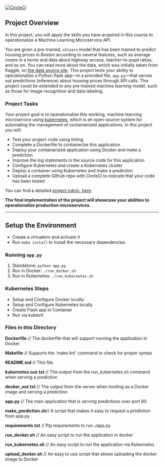 [![CircleCI](https://circleci.com/gh/zutils/DevOps_Microservices.svg?style=svg)](https://circleci.com/gh/zutils/DevOps_Microservices)

## Project Overview

In this project, you will apply the skills you have acquired in this course to operationalize a Machine Learning Microservice API. 

You are given a pre-trained, `sklearn` model that has been trained to predict housing prices in Boston according to several features, such as average rooms in a home and data about highway access, teacher-to-pupil ratios, and so on. You can read more about the data, which was initially taken from Kaggle, on [the data source site](https://www.kaggle.com/c/boston-housing). This project tests your ability to operationalize a Python flask app—in a provided file, `app.py`—that serves out predictions (inference) about housing prices through API calls. This project could be extended to any pre-trained machine learning model, such as those for image recognition and data labeling.

### Project Tasks

Your project goal is to operationalize this working, machine learning microservice using [kubernetes](https://kubernetes.io/), which is an open-source system for automating the management of containerized applications. In this project you will:
* Test your project code using linting
* Complete a Dockerfile to containerize this application
* Deploy your containerized application using Docker and make a prediction
* Improve the log statements in the source code for this application
* Configure Kubernetes and create a Kubernetes cluster
* Deploy a container using Kubernetes and make a prediction
* Upload a complete Github repo with CircleCI to indicate that your code has been tested

You can find a detailed [project rubric, here](https://review.udacity.com/#!/rubrics/2576/view).

**The final implementation of the project will showcase your abilities to operationalize production microservices.**

---

## Setup the Environment

* Create a virtualenv and activate it
* Run `make install` to install the necessary dependencies

### Running `app.py`

1. Standalone:  `python app.py`
2. Run in Docker:  `./run_docker.sh`
3. Run in Kubernetes:  `./run_kubernetes.sh`

### Kubernetes Steps

* Setup and Configure Docker locally
* Setup and Configure Kubernetes locally
* Create Flask app in Container
* Run via kubectl

### Files in this Directory
**Dockerfile**	      // The dockerfile that will support running the application in Docker

**Makefile**          // Supports the 'make lint' command to check for proper syntax

**README.md**         // This file.

**kubernetes.out.txt** // The output from the run_kubernetes.sh command when serving a prediction

**docker_out.txt**    // The output from the server when hosting as a Docker image and serving a prediction

**app.py**            // The main application that is serving predictions over port 80

**make_prediction.sh**// A script that makes it easy to request a prediction from app.py

**requirements.txt**  // Pip requirements to run ./app.py

**run_docker.sh**     // An easy script to run the application in docker

**run_kubernetes.sh** // An easy script to run the application via Kubernetes

**upload_docker.sh**  // An easy to use script that allows uploading the docker image to Docker

